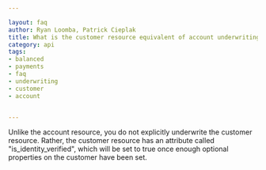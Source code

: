 ```yaml
---

layout: faq
author: Ryan Loomba, Patrick Cieplak
title: What is the customer resource equivalent of account underwriting?
category: api
tags:
- balanced
- payments
- faq
- underwriting
- customer
- account


---
```


Unlike the account resource, you do not explicitly underwrite the customer resource. Rather, the customer resource has an attribute called "is_identity_verified", which will be set to true once enough optional properties on the customer have been set.
